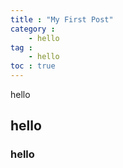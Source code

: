 ```yaml
---
title : "My First Post"
category :
    - hello
tag : 
    - hello
toc : true
---
```




hello

## hello
### hello